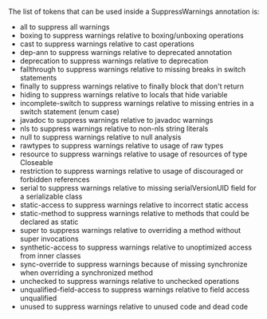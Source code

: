The list of tokens that can be used inside a SuppressWarnings annotation is:
- all to suppress all warnings
- boxing to suppress warnings relative to boxing/unboxing operations
- cast to suppress warnings relative to cast operations
- dep-ann to suppress warnings relative to deprecated annotation
- deprecation to suppress warnings relative to deprecation
- fallthrough to suppress warnings relative to missing breaks in switch statements
- finally to suppress warnings relative to finally block that don't return
- hiding to suppress warnings relative to locals that hide variable
- incomplete-switch to suppress warnings relative to missing entries in a switch statement (enum case)
- javadoc to suppress warnings relative to javadoc warnings
- nls to suppress warnings relative to non-nls string literals
- null to suppress warnings relative to null analysis
- rawtypes to suppress warnings relative to usage of raw types
- resource to suppress warnings relative to usage of resources of type Closeable
- restriction to suppress warnings relative to usage of discouraged or forbidden references
- serial to suppress warnings relative to missing serialVersionUID field for a serializable class
- static-access to suppress warnings relative to incorrect static access
- static-method to suppress warnings relative to methods that could be declared as static
- super to suppress warnings relative to overriding a method without super invocations
- synthetic-access to suppress warnings relative to unoptimized access from inner classes
- sync-override to suppress warnings because of missing synchronize when overriding a synchronized method
- unchecked to suppress warnings relative to unchecked operations
- unqualified-field-access to suppress warnings relative to field access unqualified
- unused to suppress warnings relative to unused code and dead code